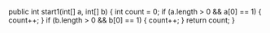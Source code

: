 public int start1(int[] a, int[] b) { 
 int count = 0;
 if (a.length > 0 && a[0] == 1) {
    count++;
  }
  if (b.length > 0 && b[0] == 1) {
    count++;
  }
  return count;
}
